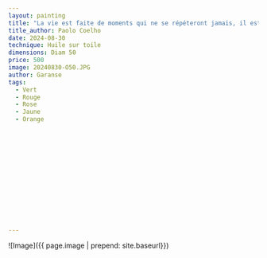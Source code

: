 ```yaml
---
layout: painting
title: "La vie est faite de moments qui ne se répéteront jamais, il est donc important de les saisir pleinement." 
title_author: Paolo Coelho  					                                                  
date: 2024-08-30
technique: Huile sur toile 
dimensions: Diam 50
price: 500
image: 20240830-O50.JPG 
author: Garanse
tags:
  - Vert
  - Rouge
  - Rose
  - Jaune
  - Orange
  
  
  
  
  
  
  
  
  
  
  
  
  
  
---
```

![Image]({{ page.image | prepend: site.baseurl}})

